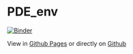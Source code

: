 # PDE_env
[![Binder](https://mybinder.org/badge_logo.svg)](https://mybinder.org/v2/gh/RaffaeleParadiso/Partial_differential_equations/HEAD)

View in [Github Pages](https://raffaeleparadiso.github.io/Partial_differential_equations/) 
or directly on [Github](https://github.com/RaffaeleParadiso/Partial_differential_equations)
